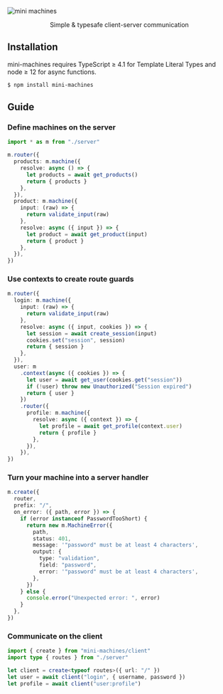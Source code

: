 ![mini machines](https://user-images.githubusercontent.com/19372421/189712046-387f7be4-52e6-4d9f-a108-943466cf6015.png)

<p align="center">Simple & typesafe client-server communication</p>

## Installation

mini-machines requires TypeScript ≥ 4.1 for Template Literal Types and node ≥ 12 for async functions.

```bash
$ npm install mini-machines
```

## Guide

### Define machines on the server

```typescript
import * as m from "./server"

m.router({
  products: m.machine({
    resolve: async () => {
      let products = await get_products()
      return { products }
    },
  }),
  product: m.machine({
    input: (raw) => {
      return validate_input(raw)
    },
    resolve: async ({ input }) => {
      let product = await get_product(input)
      return { product }
    },
  }),
})
```

### Use contexts to create route guards

```typescript
m.router({
  login: m.machine({
    input: (raw) => {
      return validate_input(raw)
    },
    resolve: async ({ input, cookies }) => {
      let session = await create_session(input)
      cookies.set("session", session)
      return { session }
    },
  }),
  user: m
    .context(async ({ cookies }) => {
      let user = await get_user(cookies.get("session"))
      if (!user) throw new Unauthorized("Session expired")
      return { user }
    })
    .router({
      profile: m.machine({
        resolve: async ({ context }) => {
          let profile = await get_profile(context.user)
          return { profile }
        },
      }),
    }),
})
```

### Turn your machine into a server handler

```typescript
m.create({
  router,
  prefix: "/",
  on_error: ({ path, error }) => {
    if (error instanceof PasswordTooShort) {
      return new m.MachineError({
        path,
        status: 401,
        message: '"password" must be at least 4 characters',
        output: {
          type: "validation",
          field: "password",
          error: '"password" must be at least 4 characters',
        },
      })
    } else {
      console.error("Unexpected error: ", error)
    }
  },
})
```

### Communicate on the client

```typescript
import { create } from "mini-machines/client"
import type { routes } from "./server"

let client = create<typeof routes>({ url: "/" })
let user = await client("login", { username, password })
let profile = await client("user:profile")
```
